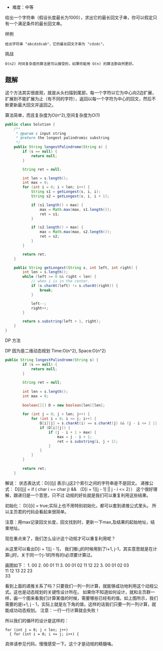 + 难度：中等

给出一个字符串（假设长度最长为1000），求出它的最长回文子串，你可以假定只有一个满足条件的最长回文串。

样例

    给出字符串 "abcdzdcab"，它的最长回文子串为 "cdzdc"。

挑战

    O(n2) 时间复杂度的算法是可以接受的，如果你能用 O(n) 的算法那自然更好。

## 题解

这个方法其实很直观，就是从头扫描到尾部，每一个字符以它为中心向2边扩展，扩展到不能扩展为止（有不同的字符），返回以每一个字符为中心的回文，然后不断更新最大回文并返回之。

算法简单，而且复杂度为O(n^2),空间复杂度为O(1)


```java
public class Solution {
    /**
     * @param s input string
     * @return the longest palindromic substring
     */
    public String longestPalindrome(String s) {
        if (s == null) {
            return null;
        }

        String ret = null;

        int len = s.length();
        int max = 0;
        for (int i = 0; i < len; i++) {
            String s1 = getLongest(s, i, i);
            String s2 = getLongest(s, i, i + 1);

            if (s1.length() > max) {
                max = Math.max(max, s1.length());
                ret = s1;
            }

            if (s2.length() > max) {
                max = Math.max(max, s2.length());
                ret = s2;
            }
        }

        return ret;
    }

    public String getLongest(String s, int left, int right) {
        int len = s.length();
        while (left >= 0 && right < len) {
            // when i is in the center.
            if (s.charAt(left) != s.charAt(right)) {
                break;
            }

            left--;
            right++;
        }

        return s.substring(left + 1, right);
    }
}

```

DP 方法

DP 因为是二维动态规划  Time:O(n^2), Space:O(n^2)

```java
public String longestPalindrome(String s) {
        if (s == null) {
            return null;
        }
        
        String ret = null;
        
        int len = s.length();
        int max = 0;
        
        boolean[][] D = new boolean[len][len];
        
        for (int j = 0; j < len; j++) {
            for (int i = 0; i <= j; i++) {
                D[i][j] = s.charAt(i) == s.charAt(j) && (j - i <= 2 || D[i + 1][j - 1]);
                if (D[i][j]) {
                    if (j - i + 1 > max) {
                        max = j - i + 1;
                        ret = s.substring(i, j + 1);
                    }
                }
            }
        }
        
        return ret;
    }
```

解说：
状态表达式：D[i][j] 表示i,j这2个索引之间的字符串是不是回文。
递推公式： D[i][j] = if ( char i == char j) && （D[i + 1][j - 1]  ||  j - i <= 2）） 这个很好理解，跟递归是一个意思，只不过 动规的好处就是我们可以重复利用这些结果。

初始化：
D[i][i] = true;实际上也不用特别初始化，都可以套到递推公式里头。 所以主页君的代码会看起来很简单。

注意：用max记录回文长度，回文找到时，更新一下max,及结果的起始地址，结束地址。

现在重点来了，我们怎么设计这个动规才可以重复利用呢？

从这里可以看出D[i + 1][j - 1]， 我们推i,j的时候用到了i+1, j-1，其实意思就是在计算i,j时，关于同一个j-1的所有的i必须要计算过。

画图如下：
    1. 00
    2. 00 01
          11
    3. 00 01 02
          11 12
             22
    3. 00 01 02 03                       
          11 12 13
             22 23  
                33

看到上面的递推关系了吗？只要我们一列一列计算，就能够成功地利用这个动规公式。这也是动态规划的关键性设计所在。
如果你不知道如何设计，就和主页群一样，画一个图来看我们计算某值的时候，需要哪些已经有的值。如上图所示，我们需要的是i+1, j - 1，实际上就是左下角的值，这样的话我们只要一列一列计算，就能成功动态规划。
注意：一行一行计算就会失败！

所以我们的循环的设计是这样的：

    for (int j = 0; j < len; j++) 
      { for (int i = 0; i <= j; i++) {

具体请参见代码，慢慢感受一下。这个才是动规的精髓咯。